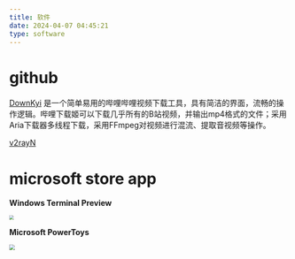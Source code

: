 ```yaml
---
title: 软件
date: 2024-04-07 04:45:21
type: software
---
```


# github

[DownKyi](https://github.com/leiurayer/downkyi/releases) 是一个简单易用的哔哩哔哩视频下载工具，具有简洁的界面，流畅的操作逻辑。哔哩下载姬可以下载几乎所有的B站视频，并输出mp4格式的文件；采用Aria下载器多线程下载，采用FFmpeg对视频进行混流、提取音视频等操作。

[v2rayN](https://github.com/2dust/v2rayN/releases)

# microsoft store app

**Windows Terminal Preview**

<img src="https://raw.githubusercontent.com/tanwlanyue/image/master/202403292219774.png" style="zoom:50%;" />

**Microsoft PowerToys**

<img src="https://raw.githubusercontent.com/tanwlanyue/image/master/202404071038055.png" style="zoom: 63%;" />

